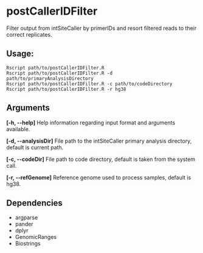 # postCallerIDFilter
Filter output from intSiteCaller by primerIDs and resort filtered reads to their correct replicates.

## Usage:
```
Rscript path/to/postCallerIDFilter.R
Rscript path/to/postCallerIDFilter.R -d path/to/primaryAnalysisDirectory
Rscript path/to/postCallerIDFilter.R -c path/to/codeDirectory
Rscript path/to/postCallerIDFilter.R -r hg38
```

## Arguments
**[-h, --help]** Help information regarding input format and arguments available.

**[-d, --analysisDir]** File path to the intSiteCaller primary analysis directory, default is current path.

**[-c, --codeDir]** File path to code directory, default is taken from the system call.

**[-r, --refGenome]** Reference genome used to process samples, default is hg38.

## Dependencies
* argparse
* pander
* dplyr
* GenomicRanges
* Biostrings
